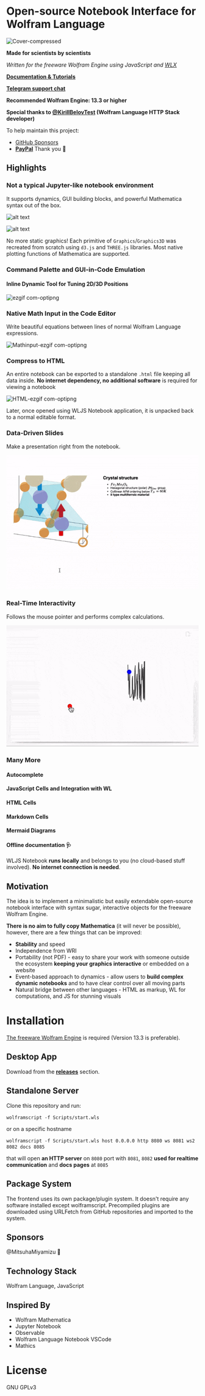 # Open-source Notebook Interface for Wolfram Language

![Cover-compressed](https://github.com/JerryI/wolfram-js-frontend/assets/4111822/53547d20-e27a-41fb-992c-82dda0e4058f)

__Made for scientists by scientists__

*Written for the freeware Wolfram Engine using JavaScript and [WLX](https://jerryi.github.io/wlx-docs/)*

__[Documentation & Tutorials](https://jerryi.github.io/wljs-docs/)__

__[Telegram support chat](https://t.me/+PBotB9UJw-hiZDEy)__

**Recommended Wolfram Engine: 13.3 or higher**

__Special thanks to [@KirillBelovTest](https://github.com/KirillBelovTest) (Wolfram Language HTTP Stack developer)__

To help maintain this project:
- [GitHub Sponsors](https://github.com/sponsors/JerryI)
- [__PayPal__](https://www.paypal.com/donate/?hosted_button_id=BN9LWUUUJGW54)
Thank you 🍺 

## Highlights


### Not a typical Jupyter-like notebook environment

It supports dynamics, GUI building blocks, and powerful Mathematica syntax out of the box.

![alt text](imgs/Isingspins-ezgif.com-optipng.png)

![alt text](imgs/Shorter-ezgif.com-optimize.gif)

No more static graphics! Each primitive of `Graphics`/`Graphics3D` was recreated from scratch using `d3.js` and `THREE.js` libraries. Most native plotting functions of Mathematica are supported.

### Command Palette and GUI-in-Code Emulation
#### Inline Dynamic Tool for Tuning 2D/3D Positions

![ezgif com-optipng](https://github.com/JerryI/wolfram-js-frontend/assets/4111822/5f24d9d2-bd36-40df-85c8-c50cbc37a8cd)


### Native Math Input in the Code Editor
Write beautiful equations between lines of normal Wolfram Language expressions.

![Mathinput-ezgif com-optipng](https://github.com/JerryI/wolfram-js-frontend/assets/4111822/ebc2d83a-0d4d-49e4-a073-e112829a8d62)

### Compress to HTML
An entire notebook can be exported to a standalone `.html` file keeping all data inside. __No internet dependency, no additional software__ is required for viewing a notebook

![HTML-ezgif com-optipng](https://github.com/JerryI/wolfram-js-frontend/assets/4111822/855bae87-b8e2-4f3a-bfaa-d64e7c50f71e)


Later, once opened using WLJS Notebook application, it is unpacked back to a normal editable format.

### Data-Driven Slides
Make a presentation right from the notebook.

![slides](imgs/ezgif.com-optimize-15.gif)

### Real-Time Interactivity
Follows the mouse pointer and performs complex calculations.

![](imgs/ezgif.com-optimize-5-55576aef6756b65dcc582b2f19964fa0.gif)

### Many More
#### Autocomplete
#### JavaScript Cells and Integration with WL
#### HTML Cells
#### Markdown Cells
#### Mermaid Diagrams

#### Offline documentation 🩺

WLJS Notebook __runs locally__ and belongs to you (no cloud-based stuff involved). __No internet connection is needed__.

## Motivation
The idea is to implement a minimalistic but easily extendable open-source notebook interface with syntax sugar, interactive objects for the freeware Wolfram Engine.

__There is no aim to fully copy Mathematica__ (it will never be possible), however, there are a few things that can be improved:

- __Stability__ and speed
- Independence from WRI
- Portability (not PDF) - easy to share your work with someone outside the ecosystem __keeping your graphics interactive__ or embedded on a website
- Event-based approach to dynamics - allow users to __build complex dynamic notebooks__ and to have clear control over all moving parts
- Natural bridge between other languages - HTML as markup, WL for computations, and JS for stunning visuals

# Installation
[The freeware Wolfram Engine](https://www.wolfram.com/engine/) is required (Version 13.3 is preferable).

## Desktop App
Download from the __[releases](https://github.com/JerryI/wolfram-js-frontend/releases)__ section.

## Standalone Server
Clone this repository and run:

```shell
wolframscript -f Scripts/start.wls
```

or on a specific hostname

```shell
wolframscript -f Scripts/start.wls host 0.0.0.0 http 8080 ws 8081 ws2 8082 docs 8085
```

that will open __an HTTP server__ on `8080` port with `8081`, `8082` __used for realtime communication__ and __docs pages__ at `8085`

## Package System

The frontend uses its own package/plugin system. It doesn't require any software installed except wolframscript. Precompiled plugins are downloaded using URLFetch from GitHub repositories and imported to the system.

## Sponsors
@MitsuhaMiyamizu 🤍

## Technology Stack
Wolfram Language, JavaScript

## Inspired By

- Wolfram Mathematica
- Jupyter Notebook
- Observable
- Wolfram Language Notebook VSCode
- Mathics

# License
GNU GPLv3


